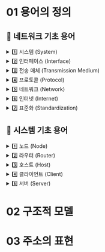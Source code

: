 # 01 용어의 정의

## 📌 네트워크 기초 용어

<details>

  <summary>1️⃣ 시스템 (System)</summary>

💡 정의:

- 여러 개의 구성 요소가 모여 특정 기능을 수행하는 것
- 컴퓨터 네트워크에서는 하드웨어 + 소프트웨어가 함께 작동하는 것을 의미

📦 레고 세트

- 각각의 레고 블록(구성 요소)이 모여 하나의 큰 구조물을 만드는 것처럼,
  여러 장치와 프로그램이 협력하여 시스템을 이룸.

</details>

<details>

  <summary>2️⃣ 인터페이스 (Interface)</summary>

💡 정의:

- 시스템과 시스템이 서로 소통할 수 있도록 연결하는 접점
- 하드웨어 인터페이스(USB, HDMI)와 소프트웨어 인터페이스(API)가 있음.

🗣️ 언어 통역사

- 영어를 하는 사람과 한국어를 하는 사람이 원활하게 대화하려면 통역사가 필요!
- 인터페이스도 서로 다른 시스템이 원활하게 소통할 수 있도록 돕는 역할.

</details>

<details>

  <summary>3️⃣ 전송 매체 (Transmission Medium)</summary>

💡 정의:

- 데이터가 전달되는 경로
- 유선(광섬유, UTP 케이블)과 무선(Wi-Fi, Bluetooth)이 있음.

🚗 도로

- 자동차(데이터)가 한 도시(기기)에서 다른 도시(기기)로 이동할 때 도로(전송 매체)를 사용함.
- 유선 도로(광섬유, 케이블)와 무선 도로(Wi-Fi, 전파)가 있음.

</details>

<details>

  <summary>4️⃣ 프로토콜 (Protocol)</summary>

💡 정의:

- 네트워크에서 데이터를 주고받기 위한 규칙
- 대표적인 프로토콜: TCP/IP, HTTP, FTP, DNS 등

📜 교통 신호

- 신호등(프로토콜)이 없으면 자동차(데이터)들이 충돌할 수도 있음!
- 초록불이 켜지면 가고, 빨간불이 켜지면 멈추는 규칙이 있는 것처럼 프로토콜도 데이터 전송을 원활하게 하기 위한 규칙을 정해줌.

</details>

<details>

  <summary>5️⃣ 네트워크 (Network)</summary>

💡 정의:

- 두 개 이상의 장치가 데이터를 주고받을 수 있도록 연결된 구조
- LAN(근거리 네트워크), WAN(광역 네트워크) 등 다양한 형태가 있음.

🌐 도로망

- 도시(컴퓨터, 서버)들을 연결하는 도로(네트워크)가 많을수록 데이터가 원활하게 흐르고, 통신이 가능함.

</details>

<details>

  <summary>6️⃣ 인터넷 (Internet)</summary>

💡 정의:

- 전 세계의 네트워크를 연결한 초대형 네트워크
- TCP/IP 프로토콜을 기반으로 작동하며, 웹 서비스(WWW), 이메일, 클라우드 등을 제공함.

🏙️ 전 세계를 연결하는 글로벌 도로망

- 개별 도시(네트워크)를 넘어서 모든 나라(전 세계)를 연결하는 초대형 고속도로!
- 인터넷이 없으면 각 나라(네트워크)끼리 데이터를 주고받을 수 없음.

</details>

<details>

  <summary>7️⃣ 표준화 (Standardization)</summary>

💡 정의:

- 전 세계적으로 네트워크 기술이 원활하게 작동하도록 통일된 규칙을 만드는 과정
- IEEE, IETF, ISO 등 여러 기관이 네트워크 표준을 정함.

📏 USB 충전기 규격 통일

- 각 회사마다 다른 충전기를 사용하면 불편하듯이, 네트워크도 같은 규칙을 따르지 않으면 호환되지 않음.
- USB-C 같은 표준을 정하면 전 세계 어디서든 같은 방식으로 충전 가능!

</details>

## 📌 시스템 기초 용어

<details>

  <summary>1️⃣ 노드 (Node)</summary>

💡 정의:

- 네트워크에 연결된 모든 장치(컴퓨터, 라우터, 스위치 등)를 노드(Node) 라고 함.
- 데이터를 주고받을 수 있는 장치라면 모두 노드에 해당.

🔗 도로 위 차량

- 네트워크는 하나의 도로망이고, 노드는 도로 위를 달리는 모든 차량(자동차, 버스, 오토바이 등)
- 자동차(컴퓨터)든, 트럭(서버)이든 도로에서 통신하는 모든 것이 노드가 됨.

</details>

<details>

  <summary>2️⃣ 라우터 (Router)</summary>

💡 정의:

- 네트워크에서 데이터가 가야 할 길을 결정하는 장치.
- 인터넷을 사용할 때 패킷(데이터)을 목적지까지 올바르게 전달해줌.
- 보통 집에서 사용하는 인터넷 공유기(와이파이 라우터)도 라우터의 한 종류.

🛤️ 길 안내하는 내비게이션

- 자동차(데이터)가 목적지(서버)로 가려면 최적의 경로를 찾아야 함.
- 라우터는 내비게이션처럼 어떤 길로 가야 가장 빠르고 정확한지 안내해줌.

</details>

<details>

  <summary>3️⃣ 호스트 (Host)</summary>

💡 정의:

- 네트워크에 연결된 고유한 주소(IP 주소)를 가진 장치.
- 컴퓨터, 스마트폰, 서버 등 직접 데이터를 주고받을 수 있는 기기가 호스트임.
- 단순한 중계 장치(라우터, 스위치 등)는 호스트가 아님.

🏠 집 주소를 가진 건물

- 네트워크에서 IP 주소는 집 주소와 같음.
- 건물(호스트)이 주소(IP)를 가지고 있어야 우편물(데이터)이 정확히 배달됨.

</details>

<details>

  <summary>4️⃣ 클라이언트 (Client)</summary>

💡 정의:

- 서비스를 요청(Request) 하는 쪽을 클라이언트(Client) 라고 함.
- 웹 브라우저(Chrome, Edge, Safari)로 웹사이트를 열 때, 우리는 클라이언트 역할을 함.

🍽️ 음식점에서 주문하는 손님

- 음식점(서버)에서 음식을 요청(요청 데이터 전송)하는 손님(클라이언트).
- 손님이 주문하면, 음식점(서버)이 요리를 만들어 제공(응답 데이터 전송).

</details>

<details>

  <summary>5️⃣ 서버 (Server)</summary>

💡 정의:

- 클라이언트의 요청을 받고, 필요한 정보를 응답(Response) 해주는 시스템.
- 웹 서버, 데이터베이스 서버, 게임 서버 등 다양한 서버가 있음.

🍽️ 음식점의 주방

- 손님(클라이언트)이 주문을 하면,
  주방(서버)이 주문받은 요리(데이터)를 만들어 제공.
- 클라이언트가 요청하면 서버가 처리한 결과를 응답해 줌.

</details>

# 02 구조적 모델

# 03 주소의 표현
